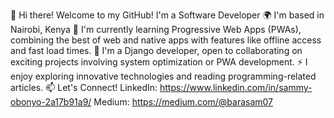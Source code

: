 👋 Hi there!
Welcome to my GitHub! I'm a Software Developer
🌍  I'm based in Nairobi, Kenya
🧠  I'm currently learning Progressive Web Apps (PWAs), combining the best of web and native apps with features like offline access and fast load times.
🤝  I'm a Django developer, open to collaborating on exciting projects involving system optimization or PWA development.
⚡  I enjoy exploring innovative technologies and reading programming-related articles.
📫 Let's Connect! LinkedIn: https://www.linkedin.com/in/sammy-obonyo-2a17b91a9/ Medium: https://medium.com/@barasam07
